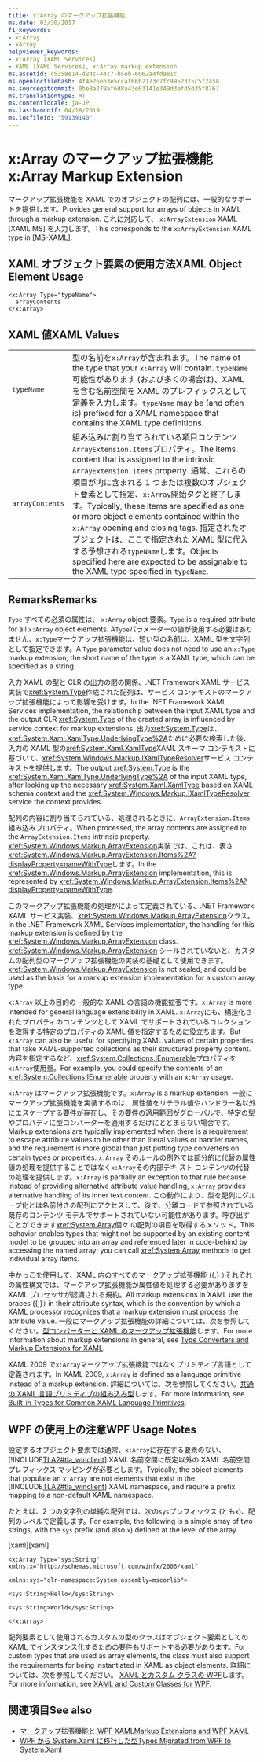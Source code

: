 ```yaml
---
title: x:Array のマークアップ拡張機能
ms.date: 03/30/2017
f1_keywords:
- x:Array
- xArray
helpviewer_keywords:
- x:Array [XAML Services]
- XAML [XAML Services], x:Array markup extension
ms.assetid: c5358e14-d24c-44c7-b5eb-6062a4fd981c
ms.openlocfilehash: 4f4e26eb3e5ccaf66b2173c7fc9952375c5f2a58
ms.sourcegitcommit: 0be8a279af6d8a43e03141e349d3efd5d35f8767
ms.translationtype: MT
ms.contentlocale: ja-JP
ms.lasthandoff: 04/18/2019
ms.locfileid: "59139140"
---
```

# <a name="xarray-markup-extension"></a><span data-ttu-id="77bb7-102">x:Array のマークアップ拡張機能</span><span class="sxs-lookup"><span data-stu-id="77bb7-102">x:Array Markup Extension</span></span>
<span data-ttu-id="77bb7-103">マークアップ拡張機能を XAML でのオブジェクトの配列には、一般的なサポートを提供します。</span><span class="sxs-lookup"><span data-stu-id="77bb7-103">Provides general support for arrays of objects in XAML through a markup extension.</span></span> <span data-ttu-id="77bb7-104">これに対応して、 `x:ArrayExtension` XAML [XAML MS] を入力します。</span><span class="sxs-lookup"><span data-stu-id="77bb7-104">This corresponds to the `x:ArrayExtension` XAML type in [MS-XAML].</span></span>  
  
## <a name="xaml-object-element-usage"></a><span data-ttu-id="77bb7-105">XAML オブジェクト要素の使用方法</span><span class="sxs-lookup"><span data-stu-id="77bb7-105">XAML Object Element Usage</span></span>  
  
```  
<x:Array Type="typeName">  
  arrayContents  
</x:Array>  
```  
  
## <a name="xaml-values"></a><span data-ttu-id="77bb7-106">XAML 値</span><span class="sxs-lookup"><span data-stu-id="77bb7-106">XAML Values</span></span>  
  
|||  
|-|-|  
|`typeName`|<span data-ttu-id="77bb7-107">型の名前を`x:Array`が含まれます。</span><span class="sxs-lookup"><span data-stu-id="77bb7-107">The name of the type that your `x:Array` will contain.</span></span> <span data-ttu-id="77bb7-108">`typeName` 可能性があります (および多くの場合は)、XAML を含む名前空間を XAML のプレフィックスとして定義を入力します。</span><span class="sxs-lookup"><span data-stu-id="77bb7-108">`typeName` may be (and often is) prefixed for a XAML namespace that contains the XAML type definitions.</span></span>|  
|`arrayContents`|<span data-ttu-id="77bb7-109">組み込みに割り当てられている項目コンテンツ`ArrayExtension.Items`プロパティ。</span><span class="sxs-lookup"><span data-stu-id="77bb7-109">The items content that is assigned to the intrinsic `ArrayExtension.Items` property.</span></span> <span data-ttu-id="77bb7-110">通常、これらの項目が内に含まれる 1 つまたは複数のオブジェクト要素として指定、`x:Array`開始タグと終了します。</span><span class="sxs-lookup"><span data-stu-id="77bb7-110">Typically, these items are specified as one or more object elements contained within the `x:Array` opening and closing tags.</span></span> <span data-ttu-id="77bb7-111">指定されたオブジェクトは、ここで指定された XAML 型に代入する予想される`typeName`します。</span><span class="sxs-lookup"><span data-stu-id="77bb7-111">Objects specified here are expected to be assignable to the XAML type specified in `typeName`.</span></span>|  
  
## <a name="remarks"></a><span data-ttu-id="77bb7-112">Remarks</span><span class="sxs-lookup"><span data-stu-id="77bb7-112">Remarks</span></span>  
 <span data-ttu-id="77bb7-113">`Type` すべての必須の属性は、 `x:Array` object 要素。</span><span class="sxs-lookup"><span data-stu-id="77bb7-113">`Type` is a required attribute for all `x:Array` object elements.</span></span> <span data-ttu-id="77bb7-114">A`Type`パラメーターの値が使用する必要はありません、`x:Type`マークアップ拡張機能は、短い型の名前は、XAML 型を文字列として指定できます。</span><span class="sxs-lookup"><span data-stu-id="77bb7-114">A `Type` parameter value does not need to use an `x:Type` markup extension; the short name of the type is   a XAML type, which can be specified as a string.</span></span>  
  
 <span data-ttu-id="77bb7-115">入力 XAML の型と CLR の出力の間の関係、.NET Framework XAML サービス実装で<xref:System.Type>作成された配列は、サービス コンテキストのマークアップ拡張機能によって影響を受けます。</span><span class="sxs-lookup"><span data-stu-id="77bb7-115">In the .NET Framework XAML Services implementation, the relationship between the input XAML type and the output CLR <xref:System.Type> of the created array is influenced by service context for markup extensions.</span></span> <span data-ttu-id="77bb7-116">出力<xref:System.Type>は、<xref:System.Xaml.XamlType.UnderlyingType%2A>ために必要な検索した後、入力の XAML 型の<xref:System.Xaml.XamlType>XAML スキーマ コンテキストに基づいて、<xref:System.Windows.Markup.IXamlTypeResolver>サービス コンテキストを提供します。</span><span class="sxs-lookup"><span data-stu-id="77bb7-116">The output <xref:System.Type> is the <xref:System.Xaml.XamlType.UnderlyingType%2A> of the input XAML type, after looking up the necessary <xref:System.Xaml.XamlType> based on XAML schema context and the <xref:System.Windows.Markup.IXamlTypeResolver> service the context provides.</span></span>  
  
 <span data-ttu-id="77bb7-117">配列の内容に割り当てられている、処理されるときに、`ArrayExtension.Items`組み込みプロパティ。</span><span class="sxs-lookup"><span data-stu-id="77bb7-117">When processed, the array contents are assigned to the `ArrayExtension.Items` intrinsic property.</span></span> <span data-ttu-id="77bb7-118"><xref:System.Windows.Markup.ArrayExtension>実装では、これは、表さ<xref:System.Windows.Markup.ArrayExtension.Items%2A?displayProperty=nameWithType>します。</span><span class="sxs-lookup"><span data-stu-id="77bb7-118">In the <xref:System.Windows.Markup.ArrayExtension> implementation, this is represented by <xref:System.Windows.Markup.ArrayExtension.Items%2A?displayProperty=nameWithType>.</span></span>  
  
 <span data-ttu-id="77bb7-119">このマークアップ拡張機能の処理がによって定義されている、.NET Framework XAML サービス実装、<xref:System.Windows.Markup.ArrayExtension>クラス。</span><span class="sxs-lookup"><span data-stu-id="77bb7-119">In the .NET Framework XAML Services implementation, the handling for this markup extension is defined by the <xref:System.Windows.Markup.ArrayExtension> class.</span></span> <span data-ttu-id="77bb7-120"><xref:System.Windows.Markup.ArrayExtension> シールされていないと、カスタムの配列型のマークアップ拡張機能の実装の基礎として使用できます。</span><span class="sxs-lookup"><span data-stu-id="77bb7-120"><xref:System.Windows.Markup.ArrayExtension> is not sealed, and could be used as the basis for a markup extension implementation for a custom array type.</span></span>  
  
 <span data-ttu-id="77bb7-121">`x:Array` 以上の目的の一般的な XAML の言語の機能拡張です。</span><span class="sxs-lookup"><span data-stu-id="77bb7-121">`x:Array` is more intended for general language extensibility in XAML.</span></span> <span data-ttu-id="77bb7-122">`x:Array`にも、構造化されたプロパティのコンテンツとして XAML でサポートされているコレクションを取得する特定のプロパティの XAML 値を指定するために役立ちます。</span><span class="sxs-lookup"><span data-stu-id="77bb7-122">But `x:Array` can also be useful for specifying XAML values of certain properties that take XAML-supported collections as their structured property content.</span></span> <span data-ttu-id="77bb7-123">内容を指定するなど、<xref:System.Collections.IEnumerable>プロパティを`x:Array`使用量。</span><span class="sxs-lookup"><span data-stu-id="77bb7-123">For example, you could specify the contents of an <xref:System.Collections.IEnumerable> property with an `x:Array` usage.</span></span>  
  
 <span data-ttu-id="77bb7-124">`x:Array` はマークアップ拡張機能です。</span><span class="sxs-lookup"><span data-stu-id="77bb7-124">`x:Array` is a markup extension.</span></span> <span data-ttu-id="77bb7-125">一般にマークアップ拡張機能を実装するのは、属性値をリテラル値やハンドラー名以外にエスケープする要件が存在し、その要件の適用範囲がグローバルで、特定の型やプロパティに型コンバーターを適用するだけにとどまらない場合です。</span><span class="sxs-lookup"><span data-stu-id="77bb7-125">Markup extensions are typically implemented when there is a requirement to escape attribute values to be other than literal values or handler names, and the requirement is more global than just putting type converters on certain types or properties.</span></span> <span data-ttu-id="77bb7-126">`x:Array` そのルールの例外では部分的に代替の属性値の処理を提供することではなく`x:Array`その内部テキ スト コンテンツの代替の処理を提供します。</span><span class="sxs-lookup"><span data-stu-id="77bb7-126">`x:Array` is partially an exception to that rule because instead of providing alternative attribute value handling, `x:Array` provides alternative handling of its inner text content.</span></span> <span data-ttu-id="77bb7-127">この動作により、型を配列にグループ化とは名前付きの配列にアクセスして、後で、分離コードで参照されている既存のコンテンツ モデルでサポートされていない可能性があります。呼び出すことができます<xref:System.Array>個々 の配列の項目を取得するメソッド。</span><span class="sxs-lookup"><span data-stu-id="77bb7-127">This behavior enables types that might not be supported by an existing content model to be grouped into an array and referenced later in code-behind by accessing the named array; you can call <xref:System.Array> methods to get individual array items.</span></span>  
  
 <span data-ttu-id="77bb7-128">中かっこを使用して、XAML 内のすべてのマークアップ拡張機能 ({,} `)`それぞれの属性構文では、マークアップ拡張機能が属性値を処理する必要がありますを XAML プロセッサが認識される規約。</span><span class="sxs-lookup"><span data-stu-id="77bb7-128">All markup extensions in XAML use the braces ({,}`)` in their attribute syntax, which is the convention by which a XAML processor recognizes that a markup extension must process the attribute value.</span></span> <span data-ttu-id="77bb7-129">一般にマークアップ拡張機能の詳細については、次を参照してください。[型コンバーターと XAML のマークアップ拡張機能](type-converters-and-markup-extensions-for-xaml.md)します。</span><span class="sxs-lookup"><span data-stu-id="77bb7-129">For more information about markup extensions in general, see [Type Converters and Markup Extensions for XAML](type-converters-and-markup-extensions-for-xaml.md).</span></span>  
  
 <span data-ttu-id="77bb7-130">XAML 2009 で`x:Array`マークアップ拡張機能ではなくプリミティブ言語として定義されます。</span><span class="sxs-lookup"><span data-stu-id="77bb7-130">In XAML 2009, `x:Array` is defined as a language primitive instead of a markup extension.</span></span> <span data-ttu-id="77bb7-131">詳細については、次を参照してください。[共通の XAML 言語プリミティブの組み込み型](built-in-types-for-common-xaml-language-primitives.md)します。</span><span class="sxs-lookup"><span data-stu-id="77bb7-131">For more information, see [Built-in Types for Common XAML Language Primitives](built-in-types-for-common-xaml-language-primitives.md).</span></span>  
  
## <a name="wpf-usage-notes"></a><span data-ttu-id="77bb7-132">WPF の使用上の注意</span><span class="sxs-lookup"><span data-stu-id="77bb7-132">WPF Usage Notes</span></span>  
 <span data-ttu-id="77bb7-133">設定するオブジェクト要素では通常、`x:Array`に存在する要素のない、 [!INCLUDE[TLA2#tla_winclient](../../../includes/tla2sharptla-winclient-md.md)] XAML 名前空間に既定以外の XAML 名前空間プレフィックス マッピングが必要とします。</span><span class="sxs-lookup"><span data-stu-id="77bb7-133">Typically, the object elements that populate an `x:Array` are not elements that exist in the [!INCLUDE[TLA2#tla_winclient](../../../includes/tla2sharptla-winclient-md.md)] XAML namespace, and require a prefix mapping to a non-default XAML namespace.</span></span>  
  
 <span data-ttu-id="77bb7-134">たとえば、2 つの文字列の単純な配列では、次の`sys`プレフィックス (とも`x`)、配列のレベルで定義します。</span><span class="sxs-lookup"><span data-stu-id="77bb7-134">For example, the following is a simple array of two strings, with the `sys` prefix (and also `x`) defined at the level of the array.</span></span>  
  
 <span data-ttu-id="77bb7-135">[xaml]</span><span class="sxs-lookup"><span data-stu-id="77bb7-135">[xaml]</span></span>  
  
 `<x:Array Type="sys:String" xmlns:x="http://schemas.microsoft.com/winfx/2006/xaml"`  
  
 `xmlns:sys="clr-namespace:System;assembly=mscorlib">`  
  
 `<sys:String>Hello</sys:String>`  
  
 `<sys:String>World</sys:String>`  
  
 `</x:Array>`  
  
 <span data-ttu-id="77bb7-136">配列要素として使用されるカスタムの型のクラスはオブジェクト要素としての XAML でインスタンス化するための要件もサポートする必要があります。</span><span class="sxs-lookup"><span data-stu-id="77bb7-136">For custom types that are used as array elements, the class must also support the requirements for being instantiated in XAML as object elements.</span></span> <span data-ttu-id="77bb7-137">詳細については、次を参照してください。 [XAML とカスタム クラスの WPF](../wpf/advanced/xaml-and-custom-classes-for-wpf.md)します。</span><span class="sxs-lookup"><span data-stu-id="77bb7-137">For more information, see [XAML and Custom Classes for WPF](../wpf/advanced/xaml-and-custom-classes-for-wpf.md).</span></span>  
  
## <a name="see-also"></a><span data-ttu-id="77bb7-138">関連項目</span><span class="sxs-lookup"><span data-stu-id="77bb7-138">See also</span></span>

- [<span data-ttu-id="77bb7-139">マークアップ拡張機能と WPF XAML</span><span class="sxs-lookup"><span data-stu-id="77bb7-139">Markup Extensions and WPF XAML</span></span>](../wpf/advanced/markup-extensions-and-wpf-xaml.md)
- [<span data-ttu-id="77bb7-140">WPF から System.Xaml に移行した型</span><span class="sxs-lookup"><span data-stu-id="77bb7-140">Types Migrated from WPF to System.Xaml</span></span>](types-migrated-from-wpf-to-system-xaml.md)
